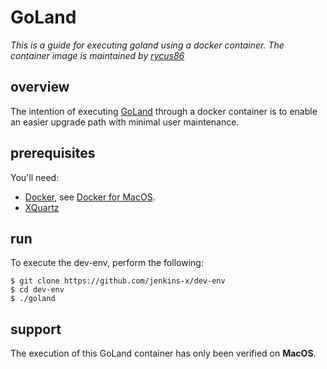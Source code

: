 # GoLand
_This is a guide for executing goland using a docker container. The container image is maintained by [rycus86](https://hub.docker.com/r/rycus86/goland/)_

## overview
The intention of executing [GoLand](https://www.jetbrains.com/go/) through a docker container is to enable an easier upgrade path with minimal user maintenance.

## prerequisites
You'll need:
- [Docker](https://www.docker.com/), see [Docker for MacOS](https://hub.docker.com/editions/community/docker-ce-desktop-mac).
- [XQuartz](https://www.xquartz.org/)

## run
To execute the dev-env, perform the following:
```
$ git clone https://github.com/jenkins-x/dev-env
$ cd dev-env
$ ./goland
```
## support
The execution of this GoLand container has only been verified on **MacOS**.
